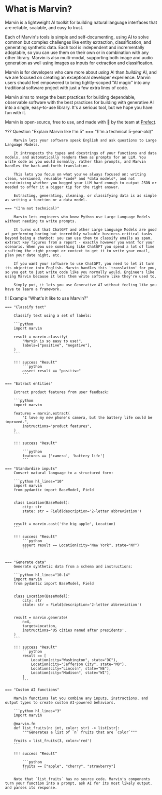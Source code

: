 # What is Marvin?

Marvin is a lightweight AI toolkit for building natural language interfaces that are reliable, scalable, and easy to trust.

Each of Marvin's tools is simple and self-documenting, using AI to solve common but complex challenges like entity extraction, classification, and generating synthetic data. Each tool is independent and incrementally adoptable, so you can use them on their own or in combination with any other library. Marvin is also multi-modal, supporting both image and audio generation as well using images as inputs for extraction and classification.

Marvin is for developers who care more about _using_ AI than _building_ AI, and we are focused on creating an exceptional developer experience. Marvin users should feel empowered to bring tightly-scoped "AI magic" into any traditional software project with just a few extra lines of code.

Marvin aims to merge the best practices for building dependable, observable software with the best practices for building with generative AI into a single, easy-to-use library. It's a serious tool, but we hope you have fun with it.

Marvin is open-source, free to use, and made with 💙 by the team at [Prefect](https://www.prefect.io/).

??? Question "Explain Marvin like I'm 5"
    === "(I'm a technical 5-year-old)"

        Marvin lets your software speak English and ask questions to Large Language Models.

        It introspects the types and docstrings of your functions and data models, and automatically renders them as prompts for an LLM. You write code as you would normally, rather than prompts, and Marvin handles the back-and-forth translation.

        This lets you focus on what you've always focused on: writing clean, versioned, reusable *code* and *data models*, and not scrutinizing whether you begged your LLM hard enough to output JSON or needed to offer it a bigger tip for the right answer.

        Extracting, generating, cleaning, or classifying data is as simple as writing a function or a data model.

    === "(I'm not technical)"

        Marvin lets engineers who know Python use Large Language Models without needing to write prompts.

        It turns out that ChatGPT and other Large Language Models are good at performing boring but incredibly valuable business-critical tasks beyond being a chatbot: you can use them to classify emails as spam, extract key figures from a report - exactly however you want for your scenario. When you use something like ChatGPT you spend a lot of time crafting the right prompt or context to get it to write your email, plan your date night, etc.

        If you want your software to use ChatGPT, you need to let it turn its objective into English. Marvin handles this 'translation' for you, so you get to just write code like you normally would. Engineers like using Marvin because it lets them write software like they're used to.

        Simply put, it lets you use Generative AI without feeling like you have to learn a framework.


!!! Example "What's it like to use Marvin?"

    === "Classify text"

        Classify text using a set of labels:

        ```python
        import marvin

        result = marvin.classify(
            "Marvin is so easy to use!",
            labels=["positive", "negative"],
        )
        ```

        !!! success "Result"
            ```python
            assert result == "positive"
            ```

    === "Extract entities"

        Extract product features from user feedback:

        ```python
        import marvin

        features = marvin.extract(
            "I love my new phone's camera, but the battery life could be improved.",
            instructions="product features",
        )
        ```

        !!! success "Result"

            ```python
            features == ['camera', 'battery life']
            ```

    === "Standardize inputs"
        Convert natural language to a structured form:

        ```python hl_lines="10"
        import marvin
        from pydantic import BaseModel, Field


        class Location(BaseModel):
            city: str
            state: str = Field(description='2-letter abbreviation')


        result = marvin.cast('the big apple', Location)
        ```

        !!! success "Result"
            ```python
            assert result == Location(city="New York", state="NY")
            ```


    === "Generate data"
        Generate synthetic data from a schema and instructions:

        ```python hl_lines="10-14"
        import marvin
        from pydantic import BaseModel, Field


        class Location(BaseModel):
            city: str
            state: str = Field(description='2-letter abbreviation')


        result = marvin.generate(
            n=4,
            target=Location,
            instructions='US cities named after presidents',
        )
        ```

        !!! success "Result"
            ```python
            result == [
                Location(city="Washington", state="DC"),
                Location(city="Jefferson City", state="MO"),
                Location(city="Lincoln", state="NE"),
                Location(city="Madison", state="WI"),
            ]
            ```

    === "Custom AI functions"

        Marvin functions let you combine any inputs, instructions, and output types to create custom AI-powered behaviors.

        ```python hl_lines="3"
        import marvin

        @marvin.fn
        def list_fruits(n: int, color: str) -> list[str]:
            """Generates a list of `n` fruits that are `color`"""

        fruits = list_fruits(3, color='red')
        ```

        !!! success "Result"

            ```python
            fruits == ["apple", "cherry", "strawberry"]
            ```

        Note that `list_fruits` has no source code. Marvin's components turn your function into a prompt, ask AI for its most likely output, and parses its response.

